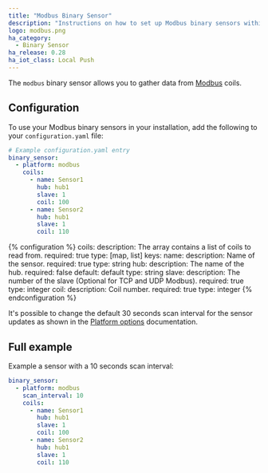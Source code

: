 ```yaml
---
title: "Modbus Binary Sensor"
description: "Instructions on how to set up Modbus binary sensors within Home Assistant."
logo: modbus.png
ha_category:
  - Binary Sensor
ha_release: 0.28
ha_iot_class: Local Push
---
```


The `modbus` binary sensor allows you to gather data from [Modbus](http://www.modbus.org/) coils.

## Configuration

To use your Modbus binary sensors in your installation, add the following to your `configuration.yaml` file:

```yaml
# Example configuration.yaml entry
binary_sensor:
  - platform: modbus
    coils:
      - name: Sensor1
        hub: hub1
        slave: 1
        coil: 100
      - name: Sensor2
        hub: hub1
        slave: 1
        coil: 110
```

{% configuration %}
coils:
  description: The array contains a list of coils to read from.
  required: true
  type: [map, list]
  keys:
    name:
      description: Name of the sensor.
      required: true
      type: string
    hub:
      description: The name of the hub.
      required: false
      default: default
      type: string
    slave:
      description: The number of the slave (Optional for TCP and UDP Modbus).
      required: true
      type: integer
    coil:
      description: Coil number.
      required: true
      type: integer
{% endconfiguration %}

It's possible to change the default 30 seconds scan interval for the sensor updates as shown in the [Platform options](/docs/configuration/platform_options/#scan-interval) documentation.

## Full example

Example a sensor with a 10 seconds scan interval:

```yaml
binary_sensor:
  - platform: modbus
    scan_interval: 10
    coils:
      - name: Sensor1
        hub: hub1
        slave: 1
        coil: 100
      - name: Sensor2
        hub: hub1
        slave: 1
        coil: 110
```
